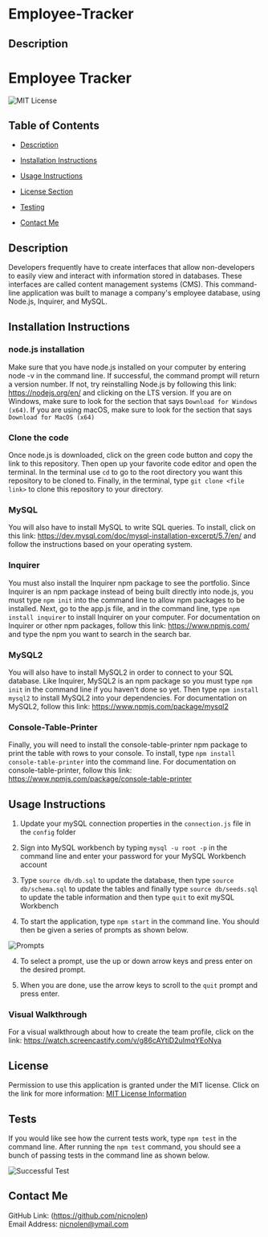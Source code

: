 # Employee-Tracker

## Description

# Employee Tracker

![MIT License](https://img.shields.io/badge/license-MIT-important)

## Table of Contents

- [Description](#description)
- [Installation Instructions](#installation-instructions)
- [Usage Instructions](#usage-instructions)
- [License Section](#license)

- [Testing](#testing)
- [Contact Me](#contact-me)

## Description

Developers frequently have to create interfaces that allow non-developers to easily view and interact with information stored in databases. These interfaces are called content management systems (CMS). This command-line application was built to manage a company's employee database, using Node.js, Inquirer, and MySQL.

## Installation Instructions

### node.js installation

Make sure that you have node.js installed on your computer by entering node -v in the command line. If successful, the command prompt will return a version number. If not, try reinstalling Node.js by following this link: https://nodejs.org/en/ and clicking on the LTS version. If you are on Windows, make sure to look for the section that says `Download for Windows (x64)`. If you are using macOS, make sure to look for the section that says `Download for MacOS (x64)`

### Clone the code

Once node.js is downloaded, click on the green code button and copy the link to this repository. Then open up your favorite code editor and open the terminal. In the terminal use `cd` to go to the root directory you want this repository to be cloned to. Finally, in the terminal, type `git clone <file link>` to clone this repository to your directory.

### MySQL

You will also have to install MySQL to write SQL queries. To install, click on this link: https://dev.mysql.com/doc/mysql-installation-excerpt/5.7/en/ and follow the instructions based on your operating system.

### Inquirer

You must also install the Inquirer npm package to see the portfolio. Since Inquirer is an npm package instead of being built directly into node.js, you must type `npm init` into the command line to allow npm packages to be installed. Next, go to the app.js file, and in the command line, type `npm install inquirer` to install Inquirer on your computer. For documentation on Inquirer or other npm packages, follow this link: https://www.npmjs.com/ and type the npm you want to search in the search bar.

### MySQL2

You will also have to install MySQL2 in order to connect to your SQL database. Like Inquirer, MySQL2 is an npm package so you must type `npm init` in the command line if you haven't done so yet. Then type `npm install mysql2` to install MySQL2 into your dependencies. For documentation on MySQL2, follow this link: https://www.npmjs.com/package/mysql2

### Console-Table-Printer

Finally, you will need to install the console-table-printer npm package to print the table with rows to your console. To install, type `npm install console-table-printer` into the command line. For documentation on console-table-printer, follow this link: https://www.npmjs.com/package/console-table-printer

## Usage Instructions

1. Update your mySQL connection properties in the `connection.js` file in the `config` folder

2. Sign into MySQL workbench by typing `mysql -u root -p` in the command line and enter your password for your MySQL Workbench account

3. Type `source db/db.sql` to update the database, then type `source db/schema.sql` to update the tables and finally type `source db/seeds.sql` to update the table information and then type `quit` to exit mySQL Workbench

4. To start the application, type `npm start` in the command line. You should then be given a series of prompts as shown below.

![Prompts](https://user-images.githubusercontent.com/88728912/152414349-805721b6-6943-48a2-9099-4c39299a1c1f.png)

4. To select a prompt, use the up or down arrow keys and press enter on the desired prompt.

5. When you are done, use the arrow keys to scroll to the `quit` prompt and press enter.

### Visual Walkthrough

For a visual walkthrough about how to create the team profile, click on the link: https://watch.screencastify.com/v/g86cAYtiD2uImqYEoNya

## License

Permission to use this application is granted under the MIT license.
Click on the link for more information: [MIT License Information](https://opensource.org/licenses/MIT)

## Tests

If you would like see how the current tests work, type `npm test` in the command line. After running the `npm test` command, you should see a bunch of passing tests in the command line as shown below.

![Successful Test](https://user-images.githubusercontent.com/88728912/152415961-2b916a13-7bbd-4784-aa44-00cce467e9b5.png)

## Contact Me

GitHub Link: (https://github.com/nicnolen)<br>
Email Address: <nicnolen@ymail.com>
